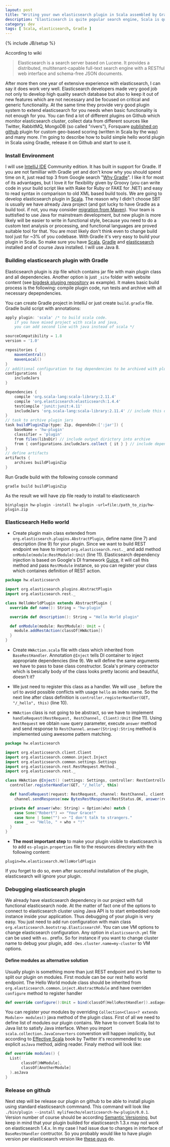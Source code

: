 ```yaml
---
layout: post
title: "Writing your own elasticsearch plugin in Scala assembled by Gradle step-by-step"
description: "Elasticsearch is quite popular search engine, Scala is quite popular JVM language and Gradle is quite popular build tool. Let's try all of them at once." 
category: dev
tags: [ Scala, elasticsearch, Gradle ]
---
```

{% include JB/setup %}

According to wiki
> Elasticsearch is a search server based on Lucene. It provides a distributed, multitenant-capable full-text search engine with a RESTful web interface and schema-free JSON documents.

After more then one year of extensive experience with elasticsearch, I can say it does work very well. Elasticsearch developers made very good job not only to develop high quality search database but also to keep it out of new features which are not necessary and be focused on critical and generic functionality. At the same time they provide very good plugin system to extend elasticsearch for you needs when basic functionality is not enough for you. You can find a lot of different plugins on Github which monitor elasticsearch cluster, collect data from different sources like Twitter, RabbitMQ, MongoDB (so called "rivers"), Forsquare [published on github][4sq] plugin for custom geo-based scoring (written in Scala by the way) and many more. I'm going to describe how to build simple hello world plugin in Scala using Gradle, release it on Github and start to use it.

### Install Environment

I will use [IntelliJ IDE][idea] Community edition. It has built in support for Gradle. If you are not familliar with Gradle yet and don't know why you should spend time on it, just read top 3 from Google search "[Why Gradle][why-gradle]". I like it for most of its advantages, but I love it for flexibility given by Groovy (you can write code in your build script like with Rake for Ruby or FAKE for .NET) and easy to read syntax in comparison to old XML based build tools.
We are going to develop elasticsearch plugin in [Scala][scala]. The reason why I didn't choose SBT is usually we have already Java project (and got lucky to have Gradle as a build tool. if not, you may consider [migration from Maven][mvn2gradle]). Your team is suttisfied to use Java for mainstream development, but new plugin is more likely will be easier to write in functional style, because you need to do a custom text analysis or processing, and functional languages are proved suitable tool for that. You are most likely don't think even to change build tool just for ~3% of you codebase. With Gradle it's very easy to build your plugin in Scala.
So make sure you have [Scala][scala], [Gradle][gradle] and [elasticsearch][es] installed and of course Java installed. I will use Java 8.

### Building elasticsearch plugin with Gradle

Elasticsearch plugin is zip file which contains jar file with main plugin class and all dependencies. Another option is just `_site` folder with website content (see [bigdesk pluging repository][bigdesk] as example). It makes basic build process is the following: compile plugin code, run tests and archive with all necessary depepndencies.

You can create Gradle project in IntelliJ or just create `build.gradle` file. 
Gradle build script with annotations: 
```groovy
apply plugin: 'scala' /* to build scala code. 
    if you have mixed project with scala and java,
    you can add second line with java instead of scala */

sourceCompatibility = 1.8
version = '1.0'

repositories {
    mavenCentral()
    mavenLocal()
}
// additional configuration to tag dependencies to be archived with plugin jar
configurations {
    includeJars
}

dependencies {
    compile 'org.scala-lang:scala-library:2.11.4'
    compile 'org.elasticsearch:elasticsearch:1.4.4'
    testCompile 'junit:junit:4.11'
    includeJars 'org.scala-lang:scala-library:2.11.4' // include this dependency
}
// task to archive plugin jars
task buildPluginZip(type: Zip, dependsOn:[':jar']) {
    baseName = 'hw-plugin'
    classifier = 'plugin'
    from files(libsDir) // include output dirictory into archive
    from { configurations.includeJars.collect { it } } // include dependencies to archive
}
// define artifacts
artifacts {
    archives buildPluginZip
}
```
Run Gradle build with the following console command 
```
gradle build buildPluginZip
```
As the result we will have zip file ready to install to elasticsearch 
```
bin\plugin hw-plugin -install hw-plugin -url=file:/path_to_zip/hw-plugin.zip
```

### Elasticsearch Hello world

* Create plugin main class extended from `org.elasticsearch.plugins.AbstractPlugin`, define name (line 7) and description (line 9) for your plugin. Since we want to build REST endpoint we have to import `org.elasticsearch.rest._` and add method `onModule(module:RestModule):Unit` (line 11). Elasticsearch dependency injection is based on Google's DI framework [Guice][guice], it will call this method and pass `RestModule` instance, so you can register your class which containes definition of REST action.

```scala
package hw.elasticsearch

import org.elasticsearch.plugins.AbstractPlugin
import org.elasticsearch.rest._

class HelloWorldPlugin extends AbstractPlugin {
  override def name(): String = "hw-plugin"

  override def description(): String = "Hello World plugin"

  def onModule(module: RestModule): Unit = {
    module.addRestAction(classOf[HWAction])
  }
}
```

* Create `HWAction.scala` file with class which inherited from `BaseRestHandler`. Annotation `@Inject` tells DI container to inject appropriate dependencies (line 9). We will define the same arguments we have to pass to base class constructor. Scala's primary contractor which is besically body of the class looks pretty laconic and beautiful, doesn't it? 

* We just need to register this class as a handler. We will use `_` before the url to avoid possible conflicts with usage `hello` as index name. So the next line after class definition is `controller.registerHandler(GET, "/_hello", this)` (line 10).

* `HWAction` class is not going to be abstract, so we have to implement `handleRequest(RestRequest, RestChannel, Client):Unit` (line 11). Using `RestRequest` we obtain `name` query parameter, execute `answer` method and send response to `RestChannel`. `answer(String):String` method is implemented using awesome pattern matching. 
```scala
package hw.elasticsearch

import org.elasticsearch.client.Client
import org.elasticsearch.common.inject.Inject
import org.elasticsearch.common.settings.Settings
import org.elasticsearch.rest.RestRequest.Method._
import org.elasticsearch.rest._

class HWAction @Inject() (settings: Settings, controller: RestController, client:Client) extends BaseRestHandler(settings, controller, client) {
  controller.registerHandler(GET, "/_hello", this)

  def handleRequest(request: RestRequest, channel: RestChannel, client: Client): Unit =
    channel.sendResponse(new BytesRestResponse(RestStatus.OK, answer(request.param("name"))))

  private def answer(who: String) = Option(who) match {
    case Some("Robert") => "Your Grace!"
    case None | Some("") => "I don't talk to strangers."
    case _ => "Hello, " + who + "!"
  }
}
```
* **The most important step** to make your plugin visible to elasticsearch is to add `es-plugin.properties` file to the resources directory with the following content:
```properties
plugin=hw.elasticsearch.HelloWorldPlugin
```
If you forget to do so, even after successful installation of the plugin, elasticsearch will ignore your plugin.

### Debugging elasticsearch plugin

We already have elasticsearch dependency in our project with full functional elasticsearch node. At the matter of fact one of the options to connect to elasticsearch cluster using Java API is to start embedded node instance inside your application. Thus debugging of your plugin is very easy. You just need to add run configuration with main class `org.elasticsearch.bootstrap.ElasticsearchF`. You can use VM options to change elasticsearch configuration. Any option in `elasticsearch.yml` file can be used with `es.` prefix. So for instance if you want to change cluster name to debug your plugin, add `-Des.cluster.name=my-cluster` to VM options.

#### Define modules as alternative solution

Usually plugin is something more than just REST endpoint and it's better to split our plugin on modules. First module can be our rest hello world endpoint. The Hello World module class should be inherited from `org.elasticsearch.common.inject.AbstractModule` and have overriden `configure` method to register handler
```scala
def override configure():Unit = bind(classOf[HelloRestHandler]).asEagerSingleton
```

You can register your modules by overriding `Collection<Class<? extends Module>> modules()` java method of the plugin class. 
First of all we need to define list of modules our plugin contains. We have to convert Scala list to Java list to satisfy Java interface. When you import `scala.collection.JavaConverters` converstion will happen implicitly, but according to [Effective Scala][effective-scala] book by Twitter it's recommended to use explicit `asJava` method, aiding reader. Finaly method will look like:
```scala
def override modules() {
  List(
       classOf[HWModule],
       classOf[AnotherModule]
  ).asJava
}
```

### Release on github

Next step will be release our plugin on github to be able to install plugin using standard elasticsearch commnand. This command will look like `./bin/plugin --install mylifeecho/elasticsearch-hw-plugin/0.0.1`. Version number of course should be according [Semantic Versioning][semver], but keep in mind that your plugin builded for elasticsearch 1.3.x may not work on elasticsearch 1.4.x. In my case I had issue due to changes in interface of `BaseRestHandler` contructor. So you probably would like to have plugin version per elasticsearch version like [these guys][aws-plugin] do.

[4sq]: https://github.com/foursquare/es-scorer-plugin
[idea]: https://www.jetbrains.com/idea/
[why-gradle]: https://google.com/?q=why+gradle
[mvn2gradle]: http://maruhgar.blogspot.nl/2010/12/converting-maven-project-to-gradle.html
[scala]: http://www.scala-lang.org/download/
[gradle]: https://gradle.org/
[es]: https://www.elastic.co/downloads/elasticsearch
[bigdesk]: https://github.com/lukas-vlcek/bigdesk
[guice]: https://github.com/google/guice
[effective-scala]: http://twitter.github.io/effectivescala/ 
[semver]: http://semver.org/
[aws-plugin]: https://github.com/elastic/elasticsearch-cloud-aws
